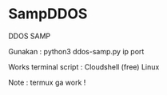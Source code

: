# SampDDOS
DDOS SAMP

Gunakan : python3 ddos-samp.py ip port

Works terminal script :
Cloudshell (free)
Linux

Note : termux ga work !

